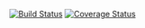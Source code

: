 [![Build Status](https://travis-ci.com/ShreyashDhamane/software-engineering-assignment.svg?branch=main)](https://travis-ci.com/ShreyashDhamane/software-engineering-assignment)
[![Coverage Status](https://coveralls.io/repos/github/ShreyashDhamane/software-engineering-assignment/badge.svg?branch=main)](https://coveralls.io/github/ShreyashDhamane/software-engineering-assignment?branch=main)